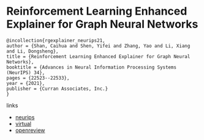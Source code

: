 # Reinforcement Learning Enhanced Explainer for Graph Neural Networks

```
@incollection{rgexplainer_neurips21,
author = {Shan, Caihua and Shen, Yifei and Zhang, Yao and Li, Xiang and Li, Dongsheng},
title = {Reinforcement Learning Enhanced Explainer for Graph Neural Networks},
booktitle = {Advances in Neural Information Processing Systems (NeurIPS) 34},
pages = {22523--22533},
year = {2021},
publisher = {Curran Associates, Inc.}
}
```

links
- [neurips](https://papers.nips.cc//paper/2021/hash/be26abe76fb5c8a4921cf9d3e865b454-Abstract.html)
- [virtual](https://neurips.cc/virtual/2021/poster/28176)
- [openreview](https://openreview.net/forum?id=nUtLCcV24hL)
